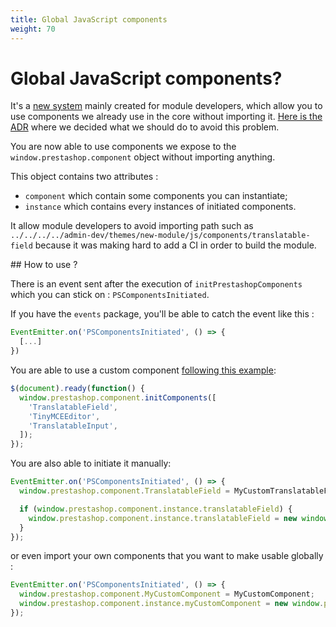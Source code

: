 ```yaml
---
title: Global JavaScript components
weight: 70
---
```


# Global JavaScript components?

It's a [new system](https://github.com/PrestaShop/PrestaShop/blob/develop/admin-dev/themes/new-theme/js/app/utils/init-components.js) mainly created for module developers, which allow you to use components we already use in the core without importing it. [Here is the ADR](https://github.com/PrestaShop/ADR/blob/master/0009-expose-js-components-using-window-variable.md) where we decided what we should do to avoid this problem.

You are now able to use components we expose to the `window.prestashop.component` object without importing anything.

This object contains two attributes :

- `component` which contain some components you can instantiate;
- `instance` which contains every instances of initiated components.

It allow module developers to avoid importing path such as `../../../../admin-dev/themes/new-module/js/components/translatable-field` because it was making hard to add a CI in order to build the module.

## How to use ?

There is an event sent after the execution of `initPrestashopComponents` which you can stick on : `PSComponentsInitiated`.

If you have the `events` package, you'll be able to catch the event like this :

```js
EventEmitter.on('PSComponentsInitiated', () => {
  [...]
})
```

You are able to use a custom component [following this example](https://github.com/PrestaShop/example-modules/blob/master/demosymfonyform/views/js/form.js):

```js
$(document).ready(function() {
  window.prestashop.component.initComponents([
    'TranslatableField',
    'TinyMCEEditor',
    'TranslatableInput',
  ]);
});
```

You are also able to initiate it manually:

```js
EventEmitter.on('PSComponentsInitiated', () => {
  window.prestashop.component.TranslatableField = MyCustomTranslatableField;

  if (window.prestashop.component.instance.translatableField) {
    window.prestashop.component.instance.translatableField = new window.prestashop.component.TranslatableField();
  }
});
```

or even import your own components that you want to make usable globally :

```js
EventEmitter.on('PSComponentsInitiated', () => {
  window.prestashop.component.MyCustomComponent = MyCustomComponent;
  window.prestashop.component.instance.myCustomComponent = new window.prestashop.component.MyCustomComponent();
});
```
